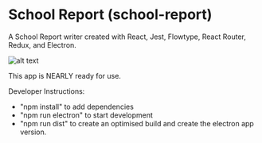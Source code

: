 # School Report (school-report)
A School Report writer created with React, Jest, Flowtype, React Router, Redux, and Electron.

![alt text](https://github.com/sketchbuch/school-report/blob/master/docs/images/github.com_sketchbuch_school-report.gif "School Report")

This app is NEARLY ready for use.

Developer Instructions:

* "npm install" to add dependencies
* "npm run electron" to start development
* "npm run dist" to create an optimised build and create the electron app version.

